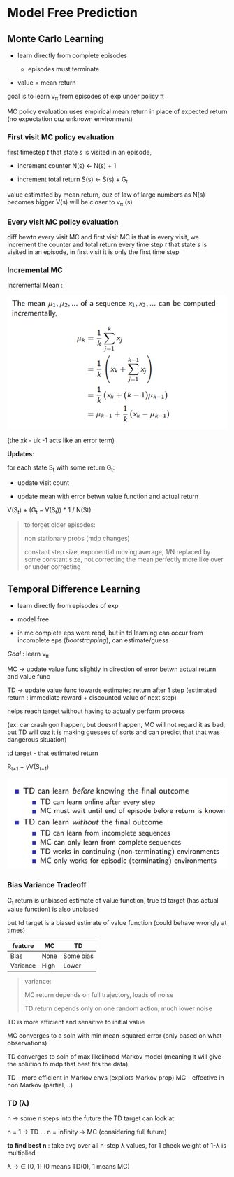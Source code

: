 # Model Free Prediction

## Monte Carlo Learning

- learn directly from complete episodes 

    - episodes must terminate

- value = mean return

goal is to learn v<sub>π</sub> from episodes of exp under policy π

MC policy evaluation uses empirical mean return in place of expected return (no expectation cuz unknown environment)

### First visit MC policy evaluation

first timestep _t_ that state _s_ is visited in an episode,

- increment counter N(s) <- N(s) + 1

- increment total return S(s) <- S(s) + G<sub>t</sub>

value estimated by mean return, cuz of law of large numbers as N(s) becomes bigger V(s) will be closer to v<sub>π</sub> (s)

### Every visit MC policy evaluation

diff bewtn every visit MC and first visit MC is that in every visit, we increment the counter and total return every time step _t_ that state _s_ is visited in an episode, in first visit it is only the first time step

### Incremental MC

Incremental Mean :

![](images/incremental-mean.png)

(the xk - uk -1 acts like an error term)

**Updates**:

for each state S<sub>t</sub> with some return G<sub>t</sub>:

- update visit count

- update mean with error betwn value function and actual return

V(S<sub>t</sub>) + (G<sub>t</sub> − V(S<sub>t</sub>)) * 1 / N(St) 

> to forget older episodes:
>
> non stationary probs (mdp changes)
>
> constant step size, exponential moving average, 1/N replaced by some constant size, not correcting the mean perfectly more like over or under correcting

## Temporal Difference Learning

- learn directly from episodes of exp

- model free

- in mc complete eps were reqd, but in td learning can occur from incomplete eps (_bootstrapping_), can estimate/guess 

_Goal_ : learn v<sub>π</sub>

MC -> update value func slightly in direction of error betwn actual return and value func

TD -> update value func towards estimated return after 1 step (estimated return : immediate reward + discounted value of next step)

helps reach target without having to actually perform process

(ex: car crash gon happen, but doesnt happen, MC will not regard it as bad, but TD will cuz it is making guesses of sorts and can predict that that was dangerous situation)

td target - that estimated return 

R<sub>t+1</sub> + γV(S<sub>t+1</sub>)

![](images/adv-disadv-mc-td.png)

### Bias Variance Tradeoff

G<sub>t</sub> return is unbiased estimate of value function, true td target (has actual value function) is also unbiased 

but td target is a biased estimate of value function (could behave wrongly at times)

|feature|MC|TD|
|---|---|---|
|Bias|None|Some bias|
|Variance|High|Lower|

> variance:
> 
> MC return depends on full trajectory, loads of noise 
>
> TD return depends only on one random action, much lower noise 

TD is more efficient and sensitive to initial value

MC converges to a soln with min mean-squared error (only based on what observations)

TD converges to soln of max likelihood Markov model (meaning it will give the solution to mdp that best fits the data)

TD - more efficient in Markov envs (expliots Markov prop)
MC - effective in non Markov (partial, ..)

### TD (λ)

n -> some n steps into the future the TD target can look at

n = 1 -> TD
.
.
n = infinity -> MC (considering full future)

**to find best n** :
take avg over all n-step λ values, for 1 check weight of 1-λ is multiplied 

λ -> ∈ [0, 1] (0 means TD(0), 1 means MC)
